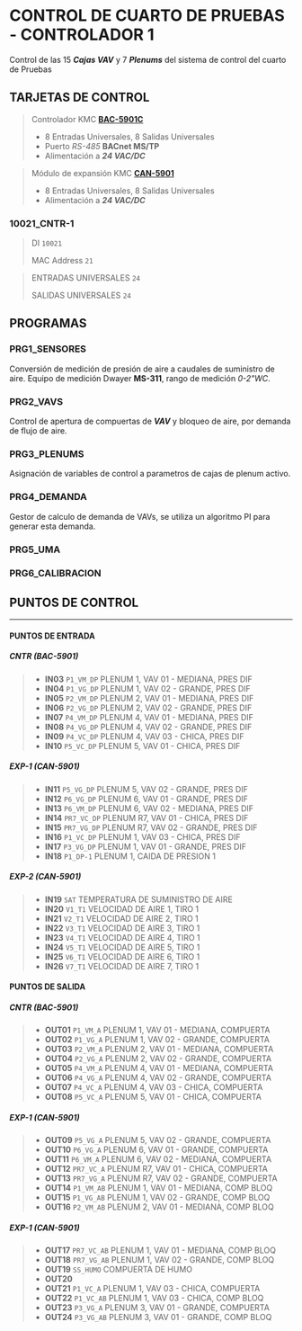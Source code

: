 # CONTROL DE CUARTO DE PRUEBAS - CONTROLADOR 1

Control de las 15 ***Cajas VAV*** y 7 ***Plenums*** del sistema de control del cuarto de Pruebas

## TARJETAS DE CONTROL

> Controlador KMC [**BAC-5901C**](https://www.kmccontrols.com/product/controller-general-purpose-bacnet-aac-clock-mstp/ "Documentación de equipo")
>
> - 8 Entradas Universales, 8 Salidas Universales
> - Puerto *RS-485* **BACnet MS/TP**
> - Alimentación a ***24 VAC/DC***

> Módulo de expansión KMC [**CAN-5901**](https://www.kmccontrols.com/product/expansion-io-module-8-ui-8-uo/ "Documentación de equipo")
>
> - 8 Entradas Universales, 8 Salidas Universales
> - Alimentación a ***24 VAC/DC***

### 10021_CNTR-1

> DI `10021`
>
> MAC Address `21`

> ENTRADAS UNIVERSALES `24`
>
> SALIDAS UNIVERSALES `24`

## PROGRAMAS

### PRG1_SENSORES

Conversión de medición de presión de aire a caudales de suministro de aire. Equipo de medición Dwayer **MS-311**, rango de medición *0-2"WC*.

### PRG2_VAVS

Control de apertura de compuertas de ***VAV*** y bloqueo de aire, por demanda de flujo de aire.

### PRG3_PLENUMS

Asignación de variables de control a parametros de cajas de plenum activo.

### PRG4_DEMANDA

Gestor de calculo de demanda de VAVs, se utiliza un algoritmo PI para generar esta demanda.

### PRG5_UMA

### PRG6_CALIBRACION

## PUNTOS DE CONTROL

_____

#### PUNTOS DE ENTRADA

##### CNTR (BAC-5901)

> * **IN03** `P1_VM_DP` PLENUM 1, VAV 01 - MEDIANA, PRES DIF
> * **IN04** `P1_VG_DP` PLENUM 1, VAV 02 - GRANDE, PRES DIF
> * **IN05** `P2_VM_DP` PLENUM 2, VAV 01 - MEDIANA, PRES DIF
> * **IN06** `P2_VG_DP` PLENUM 2, VAV 02 - GRANDE, PRES DIF
> * **IN07** `P4_VM_DP` PLENUM 4, VAV 01 - MEDIANA, PRES DIF
> * **IN08** `P4_VG_DP` PLENUM 4, VAV 02 - GRANDE, PRES DIF
> * **IN09** `P4_VC_DP` PLENUM 4, VAV 03 - CHICA, PRES DIF
> * **IN10** `P5_VC_DP` PLENUM 5, VAV 01 - CHICA, PRES DIF

##### EXP-1 (CAN-5901)

> * **IN11** `P5_VG_DP` PLENUM 5, VAV 02 - GRANDE, PRES DIF
> * **IN12** `P6_VG_DP` PLENUM 6, VAV 01 - GRANDE, PRES DIF
> * **IN13** `P6_VM_DP` PLENUM 6, VAV 02 - MEDIANA, PRES DIF
> * **IN14** `PR7_VC_DP` PLENUM R7, VAV 01 - CHICA, PRES DIF
> * **IN15** `PR7_VG_DP` PLENUM R7, VAV 02 - GRANDE, PRES DIF
> * **IN16** `P1_VC_DP` PLENUM 1, VAV 03 - CHICA, PRES DIF
> * **IN17** `P3_VG_DP` PLENUM 1, VAV 01 - GRANDE, PRES DIF
> * **IN18** `P1_DP-1` PLENUM 1, CAIDA DE PRESION 1

##### EXP-2 (CAN-5901)

> * **IN19** `SAT` TEMPERATURA DE SUMINISTRO DE AIRE
> * **IN20** `V1_T1` VELOCIDAD DE AIRE 1, TIRO 1
> * **IN21** `V2_T1` VELOCIDAD DE AIRE 2, TIRO 1
> * **IN22** `V3_T1` VELOCIDAD DE AIRE 3, TIRO 1
> * **IN23** `V4_T1` VELOCIDAD DE AIRE 4, TIRO 1
> * **IN24** `V5_T1` VELOCIDAD DE AIRE 5, TIRO 1
> * **IN25** `V6_T1` VELOCIDAD DE AIRE 6, TIRO 1
> * **IN26** `V7_T1` VELOCIDAD DE AIRE 7, TIRO 1

#### PUNTOS DE SALIDA

##### CNTR (BAC-5901)

> * **OUT01** `P1_VM_A` PLENUM 1, VAV 01 - MEDIANA, COMPUERTA
> * **OUT02** `P1_VG_A` PLENUM 1, VAV 02 - GRANDE, COMPUERTA
> * **OUT03** `P2_VM_A` PLENUM 2, VAV 01 - MEDIANA, COMPUERTA
> * **OUT04** `P2_VG_A` PLENUM 2, VAV 02 - GRANDE, COMPUERTA
> * **OUT05** `P4_VM_A` PLENUM 4, VAV 01 - MEDIANA, COMPUERTA
> * **OUT06** `P4_VG_A` PLENUM 4, VAV 02 - GRANDE, COMPUERTA
> * **OUT07** `P4_VC_A` PLENUM 4, VAV 03 - CHICA, COMPUERTA
> * **OUT08** `P5_VC_A` PLENUM 5, VAV 01 - CHICA, COMPUERTA

##### EXP-1 (CAN-5901)

> * **OUT09** `P5_VG_A` PLENUM 5, VAV 02 - GRANDE, COMPUERTA
> * **OUT10** `P6_VG_A` PLENUM 6, VAV 01 - GRANDE, COMPUERTA
> * **OUT11** `P6_VM_A` PLENUM 6, VAV 02 - MEDIANA, COMPUERTA
> * **OUT12** `PR7_VC_A` PLENUM R7, VAV 01 - CHICA, COMPUERTA
> * **OUT13** `PR7_VG_A` PLENUM R7, VAV 02 - GRANDE, COMPUERTA
> * **OUT14** `P1_VM_AB` PLENUM 1, VAV 01 - MEDIANA, COMP BLOQ
> * **OUT15** `P1_VG_AB` PLENUM 1, VAV 02 - GRANDE, COMP BLOQ
> * **OUT16** `P2_VM_AB` PLENUM 2, VAV 01 - MEDIANA, COMP BLOQ

##### EXP-1 (CAN-5901)

> * **OUT17** `PR7_VC_AB` PLENUM 1, VAV 01 - MEDIANA, COMP BLOQ
> * **OUT18** `PR7_VG_AB` PLENUM 1, VAV 02 - GRANDE, COMP BLOQ
> * **OUT19** `SS_HUMO` COMPUERTA DE HUMO
> * **OUT20**
> * **OUT21** `P1_VC_A` PLENUM 1, VAV 03 - CHICA, COMPUERTA
> * **OUT22** `P1_VC_AB` PLENUM 1, VAV 03 - CHICA, COMP BLOQ
> * **OUT23** `P3_VG_A` PLENUM 3, VAV 01 - GRANDE, COMPUERTA
> * **OUT24** `P3_VG_AB` PLENUM 3, VAV 01 - GRANDE, COMP BLOQ